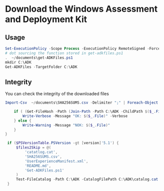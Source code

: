 Download the Windows Assessment and Deployment Kit
==================================================

Usage
-----

```powershell
Set-ExecutionPolicy -Scope Process -ExecutionPolicy RemoteSigned -Force
# dot sourcing the function stored in get-adkfiles.ps1
.  ~/documents\get-ADKFiles.ps1
mkdir C:\ADK
Get-ADKFiles -TargetFolder C:\ADK
```

Integrity
---------

You can check the integrity of the downloaded files

```powershell
Import-Csv  ~/documents\SHA256SUMS.csv -Delimiter ";" | Foreach-Object {

    if ( (Get-FileHash -Path (Join-Path -Path C:\ADK -ChildPath $($_.File))).Hash -eq $_.Hash) {
        Write-Verbose -Message "OK: $($_.File)" -Verbose
    } else {
        Write-Warning -Message "NOK: $($_.File)"
    }
}
```

```powershell
 if ($PSVersionTable.PSVersion -gt [version]'5.1') {
     $files2Skip = @(
         'catatlog.cat',
         'SHA256SUMS.csv',
         'UserExperienceManifest.xml',
         'README.md',
         'Get-ADKFiles.ps1'
     )
     Test-FileCatalog -Path C:\ADK -CatalogFilePath C:\ADK\catalog.cat -Detailed -FilesToSkip $files2Skip
 }
```
